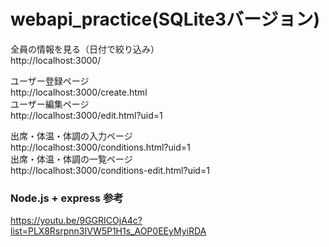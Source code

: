 # webapi_practice(SQLite3バージョン)

全員の情報を見る（日付で絞り込み）<br>
http://localhost:3000/<br>

ユーザー登録ページ<br>
http://localhost:3000/create.html<br>
ユーザー編集ページ<br>
http://localhost:3000/edit.html?uid=1<br>

出席・体温・体調の入力ページ<br>
http://localhost:3000/conditions.html?uid=1<br>
出席・体温・体調の一覧ページ<br>
http://localhost:3000/conditions-edit.html?uid=1


### Node.js + express 参考<br>
https://youtu.be/9GGRICOjA4c?list=PLX8Rsrpnn3IVW5P1H1s_AOP0EEyMyiRDA<br>

